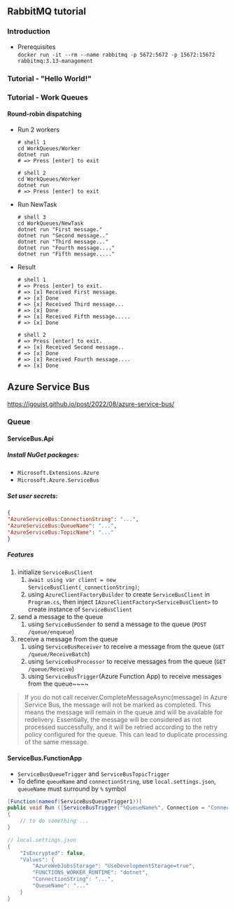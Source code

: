 ﻿## RabbitMQ tutorial
### Introduction
- Prerequisites  
  `docker run -it --rm --name rabbitmq -p 5672:5672 -p 15672:15672 rabbitmq:3.13-management`
### Tutorial - "Hello World!"
### Tutorial - Work Queues
#### Round-robin dispatching
- Run 2 workers
  ```shell
  # shell 1
  cd WorkQueues/Worker
  dotnet run
  # => Press [enter] to exit
  ```
  ```shell
  # shell 2
  cd WorkQueues/Worker
  dotnet run
  # => Press [enter] to exit
  ```
- Run NewTask
  ```shell
  # shell 3
  cd WorkQueues/NewTask
  dotnet run "First message."
  dotnet run "Second message.."
  dotnet run "Third message..."
  dotnet run "Fourth message...."
  dotnet run "Fifth message....."
  ```
- Result
  ```shell
  # shell 1
  # => Press [enter] to exit.
  # => [x] Received First message.
  # => [x] Done
  # => [x] Received Third message...
  # => [x] Done
  # => [x] Received Fifth message.....
  # => [x] Done
  ```
  ```shell
  # shell 2
  # => Press [enter] to exit.
  # => [x] Received Second message..
  # => [x] Done
  # => [x] Received Fourth message....
  # => [x] Done
  ```
  
## Azure Service Bus
https://igouist.github.io/post/2022/08/azure-service-bus/

### Queue
#### ServiceBus.Api
##### Install NuGet packages:
- `Microsoft.Extensions.Azure`
- `Microsoft.Azure.ServiceBus`
##### Set user secrets:
```json
{
"AzureServiceBus:ConnectionString": "...",
"AzureServiceBus:QueueName": "...",
"AzureServiceBus:TopicName": "..."
}
```
##### Features
1. initialize `ServiceBusClient`
    1. `await using var client = new ServiceBusClient(_connectionString)`;
    2. using `AzureClientFactoryBuilder` to create `ServiceBusClient` in `Program.cs`, then inject `IAzureClientFactory<ServiceBusClient>` to create instance of `ServiceBusClient`
2. send a message to the queue
    1. using `ServiceBusSender` to send a message to the queue (`POST /queue/enqueue`)
3. receive a message from the queue
    1. using `ServiceBusReceiver` to receive a message from the queue (`GET /queue/ReceiveBatch`)
    2. using `ServiceBusProcessor` to receive messages from the queue (`GET /queue/Receive`)
    3. using `ServiceBusTrigger`(Azure Function App) to receive messages from the queue~~~~

> If you do not call receiver.CompleteMessageAsync(message) in Azure Service Bus, the message will not be marked as completed. This means the message will remain in the queue and will be available for redelivery. Essentially, the message will be considered as not processed successfully, and it will be retried according to the retry policy configured for the queue. This can lead to duplicate processing of the same message.

#### ServiceBus.FunctionApp
- `ServiceBusQueueTrigger` and `ServiceBusTopicTrigger`
- To define `queueName` and `connectionString`, use `local.settings.json`, `queueName` must surround by `%` symbol
```csharp
[Function(nameof(ServiceBusQueueTrigger1))]
public void Run ([ServiceBusTrigger("%QueueName%", Connection = "ConnectionString")] ServiceBusReceivedMessage message)
{
    // to do something ...    
}

// local.settings.json
{
    "IsEncrypted": false,
    "Values": {
        "AzureWebJobsStorage": "UseDevelopmentStorage=true",
        "FUNCTIONS_WORKER_RUNTIME": "dotnet",
        "ConnectionString": "...",
        "QueueName": "..."
    }
}
```